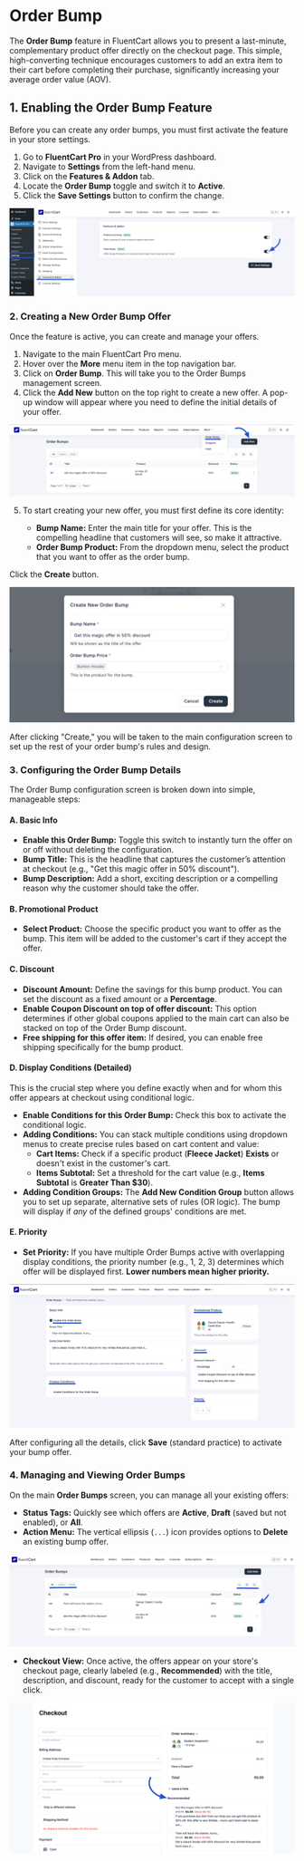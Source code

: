 # Order Bump

The **Order Bump** feature in FluentCart allows you to present a last-minute, complementary product offer directly on the checkout page. This simple, high-converting technique encourages customers to add an extra item to their cart before completing their purchase, significantly increasing your average order value (AOV).

## 1. Enabling the Order Bump Feature

Before you can create any order bumps, you must first activate the feature in your store settings.

1.  Go to **FluentCart Pro** in your WordPress dashboard.
2.  Navigate to **Settings** from the left-hand menu.
3.  Click on the **Features & Addon** tab.
4.  Locate the **Order Bump** toggle and switch it to **Active**.
5.  Click the **Save Settings** button to confirm the change.

![Order Bump](/guide/public/images/store-management/order-bump/order-bump-1.png)

### 2. Creating a New Order Bump Offer

Once the feature is active, you can create and manage your offers.

1.  Navigate to the main FluentCart Pro menu.
2.  Hover over the **More** menu item in the top navigation bar.
3.  Click on **Order Bump**. This will take you to the Order Bumps management screen.
4.  Click the **Add New** button on the top right to create a new offer. A pop-up window will appear where you need to define the initial details of your offer.

![Order Bump](/guide/public/images/store-management/order-bump/order-bump-2.png)


5.  To start creating your new offer, you must first define its core identity:

    * **Bump Name:** Enter the main title for your offer. This is the compelling headline that customers will see, so make it attractive.
    * **Order Bump Product:** From the dropdown menu, select the product that you want to offer as the order bump.

Click the **Create** button.

![Order Bump pop-up](/guide/public/images/store-management/order-bump/order-bump-6.png)

After clicking "Create," you will be taken to the main configuration screen to set up the rest of your order bump's rules and design.

### 3. Configuring the Order Bump Details

The Order Bump configuration screen is broken down into simple, manageable steps:

#### **A. Basic Info**

* **Enable this Order Bump:** Toggle this switch to instantly turn the offer on or off without deleting the configuration.
* **Bump Title:** This is the headline that captures the customer’s attention at checkout (e.g., "Get this magic offer in 50% discount").
* **Bump Description:** Add a short, exciting description or a compelling reason why the customer should take the offer.

#### **B. Promotional Product**

* **Select Product:** Choose the specific product you want to offer as the bump. This item will be added to the customer's cart if they accept the offer.

#### **C. Discount**

* **Discount Amount:** Define the savings for this bump product. You can set the discount as a fixed amount or a **Percentage**.
* **Enable Coupon Discount on top of offer discount:** This option determines if other global coupons applied to the main cart can also be stacked on top of the Order Bump discount.
* **Free shipping for this offer item:** If desired, you can enable free shipping specifically for the bump product.

#### **D. Display Conditions (Detailed)**

This is the crucial step where you define exactly when and for whom this offer appears at checkout using conditional logic.

* **Enable Conditions for this Order Bump:** Check this box to activate the conditional logic.
* **Adding Conditions:** You can stack multiple conditions using dropdown menus to create precise rules based on cart content and value:
    * **Cart Items:** Check if a specific product (**Fleece Jacket**) **Exists** or doesn't exist in the customer's cart.
    * **Items Subtotal:** Set a threshold for the cart value (e.g., **Items Subtotal** is **Greater Than $30**).
* **Adding Condition Groups:** The **Add New Condition Group** button allows you to set up separate, alternative sets of rules (OR logic). The bump will display if *any* of the defined groups' conditions are met.

#### **E. Priority**

* **Set Priority:** If you have multiple Order Bumps active with overlapping display conditions, the priority number (e.g., 1, 2, 3) determines which offer will be displayed first. **Lower numbers mean higher priority.**

![Order Bump](/guide/public/images/store-management/order-bump/order-bump-3.png)

After configuring all the details, click **Save** (standard practice) to activate your bump offer.


### 4. Managing and Viewing Order Bumps

On the main **Order Bumps** screen, you can manage all your existing offers:

* **Status Tags:** Quickly see which offers are **Active**, **Draft** (saved but not enabled), or **All**.
* **Action Menu:** The vertical ellipsis (`...`) icon provides options to **Delete** an existing bump offer.

![Order Bump](/guide/public/images/store-management/order-bump/order-bump-4.png)

* **Checkout View:** Once active, the offers appear on your store's checkout page, clearly labeled (e.g., **Recommended**) with the title, description, and discount, ready for the customer to accept with a single click.

![Order Bump](/guide/public/images/store-management/order-bump/order-bump-5.png)